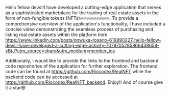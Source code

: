 Hello fellow devs!!I have developed a cutting-edge application that serves as a sophisticated marketplace for the trading of real estate assets in the form of non-fungible tokens (NFTs)🔥🔥🔥🔥🔥🔥🔥🔥🔥. To provide a comprehensive overview of the application's functionality, I have included a concise video demonstrating the seamless process of purchasing and listing real estate assets within the platform here https://www.linkedin.com/posts/onwuka-rosario-619890227_hello-fellow-devsi-have-developed-a-cutting-edge-activity-7079705285866438658-yBtJ?utm_source=share&utm_medium=member_ios

Additionally, I would like to provide the links to the frontend and backend code repositories of the application for further exploration. The frontend code can be found at https://github.com/Riocodex/RealNFT while the backend code can be accessed at  https://github.com/Riocodex/RealNFT_backend. Enjoy!! And of course give it a star😎
